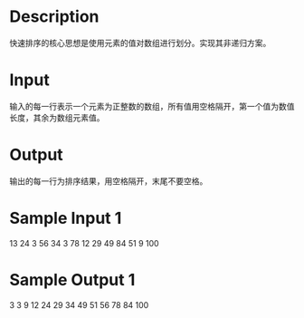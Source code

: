 # Description

快速排序的核心思想是使用元素的值对数组进行划分。实现其非递归方案。

# Input

输入的每一行表示一个元素为正整数的数组，所有值用空格隔开，第一个值为数值长度，其余为数组元素值。

# Output

输出的每一行为排序结果，用空格隔开，末尾不要空格。

# Sample Input 1
13 24 3 56 34 3 78 12 29 49 84 51 9 100

# Sample Output 1

3 3 9 12 24 29 34 49 51 56 78 84 100